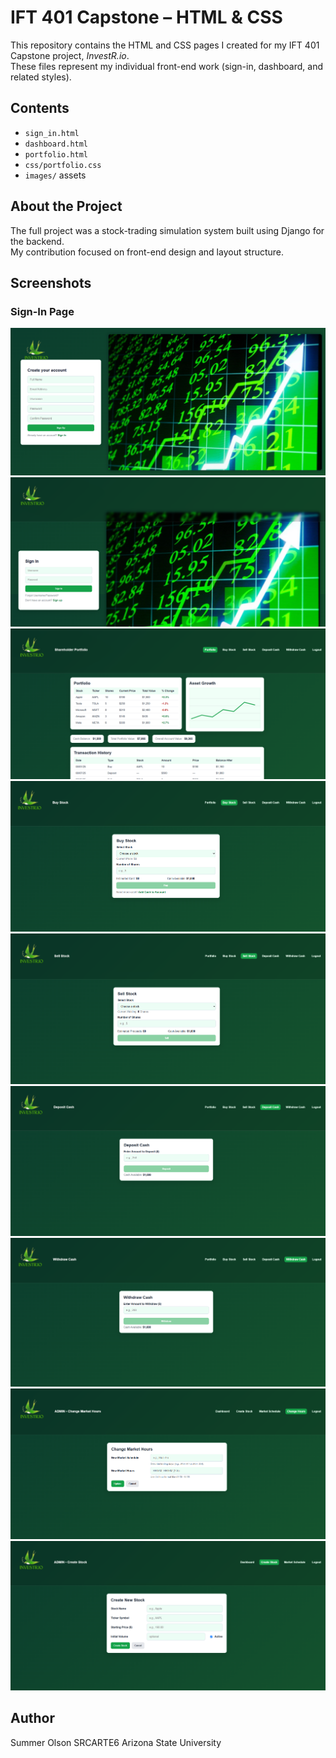 # IFT 401 Capstone – HTML & CSS

This repository contains the HTML and CSS pages I created for my IFT 401 Capstone project, *InvestR.io*.  
These files represent my individual front-end work (sign-in, dashboard, and related styles).

## Contents
- `sign_in.html`
- `dashboard.html`
- `portfolio.html`
- `css/portfolio.css`
- `images/` assets

## About the Project
The full project was a stock-trading simulation system built using Django for the backend.  
My contribution focused on front-end design and layout structure.

## Screenshots
### Sign-In Page
![Sign-Up Page](Screenshots/sign_up.png)
![Sign-In Page](Screenshots/sign_in.png)
![Shareholder Portfolio](Screenshots/shareholder_portfolio.png)
![Shareholder Portfolio](Screenshots/buy_stock.png)
![Shareholder Portfolio](Screenshots/sell_stock.png)
![Shareholder Portfolio](Screenshots/deposit_cash.png)
![Shareholder Portfolio](Screenshots/withdraw_cash.png)
![Shareholder Portfolio](Screenshots/admin_change_market_hours.png)
![Shareholder Portfolio](Screenshots/admin_create_stock.png)



## Author
Summer Olson SRCARTE6 
Arizona State University
